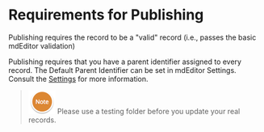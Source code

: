 # Requirements for Publishing

Publishing requires the record to be a "valid" record \(i.e., passes the basic mdEditor validation\)

Publishing requires that you have a parent identifier assigned to every record. The Default Parent Identifier can be set in mdEditor Settings. Consult the [Settings](/settings.md) for more information.

> ![](/assets/NoteSmall.png) Please use a testing folder before you update your real records.



